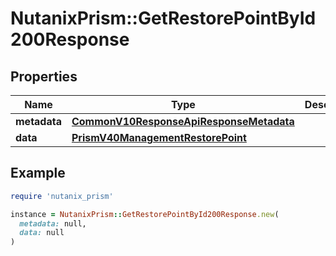 # NutanixPrism::GetRestorePointById200Response

## Properties

| Name | Type | Description | Notes |
| ---- | ---- | ----------- | ----- |
| **metadata** | [**CommonV10ResponseApiResponseMetadata**](CommonV10ResponseApiResponseMetadata.md) |  | [optional] |
| **data** | [**PrismV40ManagementRestorePoint**](PrismV40ManagementRestorePoint.md) |  | [optional] |

## Example

```ruby
require 'nutanix_prism'

instance = NutanixPrism::GetRestorePointById200Response.new(
  metadata: null,
  data: null
)
```

